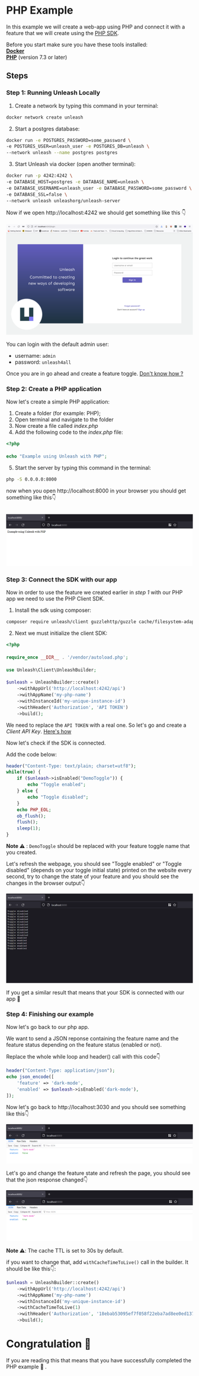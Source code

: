 # PHP Example

In this example we will create a web-app using PHP and connect it with a feature that we will create using the [PHP SDK](https://docs.getunleash.io/sdks/php_sdk).

Before you start make sure you have these tools installed:  
[**Docker**](https://www.docker.com/)  
[**PHP**](https://www.php.net/) (version 7.3 or later)

## Steps

### Step 1: Running Unleash Locally

1. Create a network by typing this command in your terminal:
```sh 
docker network create unleash
```

2. Start a postgres database:

```sh
docker run -e POSTGRES_PASSWORD=some_password \
-e POSTGRES_USER=unleash_user -e POSTGRES_DB=unleash \
--network unleash --name postgres postgres
```

3. Start Unleash via docker (open another terminal):

```sh
docker run -p 4242:4242 \
-e DATABASE_HOST=postgres -e DATABASE_NAME=unleash \
-e DATABASE_USERNAME=unleash_user -e DATABASE_PASSWORD=some_password \
-e DATABASE_SSL=false \
--network unleash unleashorg/unleash-server
```

Now if we open http://localhost:4242 we should get something like this 👇  
<br/>
<img src="./static/img/login.png" title="Login page Unleash" />

You can login with the default admin user:

- username: `admin`
- password: `unleash4all`

Once you are in go ahead and create a feature toggle. [Don't know how ?](https://docs.getunleash.io/user_guide/create_feature_toggle)

### Step 2: Create a PHP application

Now let's create a simple PHP application:

1. Create a folder (for example: PHP);
2. Open terminal and navigate to the folder
3. Now create a file called _index.php_
4. Add the following code to the _index.php_ file:
```php
<?php

echo "Example using Unleash with PHP";
```
5. Start the server by typing this command in the terminal:
```sh
php -S 0.0.0.0:8000 
```

now when you open http://localhost:8000 in your browser you should get something like this👇  

<br/>
<img src="./static/img/php-app.png" title="express-example" />

### Step 3: Connect the SDK with our app

Now in order to use the feature we created earlier in _step 1_ with our PHP app we need to use the PHP Client SDK.

1. Install the sdk using composer:
```sh
composer require unleash/client guzzlehttp/guzzle cache/filesystem-adapter
```

2. Next we must initialize the client SDK:

```php
<?php

require_once __DIR__ . '/vendor/autoload.php';

use Unleash\Client\UnleashBuilder;

$unleash = UnleashBuilder::create()
    ->withAppUrl('http://localhost:4242/api')
    ->withAppName('my-php-name')
    ->withInstanceId('my-unique-instance-id')
    ->withHeader('Authorization', 'API TOKEN')
    ->build();
```

We need to replace the `API TOKEN` with a real one. So let's go and create a _Client API Key_. [Here's how](https://docs.getunleash.io/user_guide/api-token)

Now let's check if the SDK is connected.

Add the code below:

```php
header("Content-Type: text/plain; charset=utf8");
while(true) {
    if ($unleash->isEnabled("DemoToggle")) {
        echo "Toggle enabled";
    } else {
        echo "Toggle disabled";
    }
    echo PHP_EOL;
    ob_flush();
    flush();
    sleep(1);
}
```

**Note ⚠️** : `DemoToggle` should be replaced with your feature toggle name that you created. 

Let's refresh the webpage, you should see "Toggle enabled" or "Toggle disabled" (depends on your toggle initial state) printed on the website every second, try to change the state of your feature and you should see the changes in the browser output👇  

<img src="./static/img/enabled-output.png" title="app-output" />

If you get a similar result that means that your SDK is connected with our app 🎉

### Step 4: Finishing our example

Now let's go back to our php app.

We want to send a JSON reponse containing the feature name and the feature status depending on the feature status (enabled or not).

Replace the whole while loop and header() call with this code👇

```php
header("Content-Type: application/json");
echo json_encode([
    'feature' => 'dark-mode',
    'enabled' => $unleash->isEnabled('dark-mode'),
]);
```

Now let's go back to http://localhost:3030 and you should see something like this👇

<img src="./static/img/json-response-false.png" title="json-response-false" />

Let's go and change the feature state and refresh the page, you should see that the json response changed👇  

<img src="./static/img/json-response-true.png" title="json-response-true" />

**Note ⚠️**: The cache TTL is set to 30s by default.

if you want to change that, add `withCacheTimeToLive()` call in the builder. It should be like this👇:

```php
$unleash = UnleashBuilder::create()
    ->withAppUrl('http://localhost:4242/api')
    ->withAppName('my-php-name')
    ->withInstanceId('my-unique-instance-id')
    ->withCacheTimeToLive(1)
    ->withHeader('Authorization', '18ebab53095ef7f058f22eba7ad8ee0ed1375142bd2e5bdccd99ec3482554253')
    ->build();
```

# Congratulation 🎉
If you are reading this that means that you have successfully completed the PHP example 👏 .
